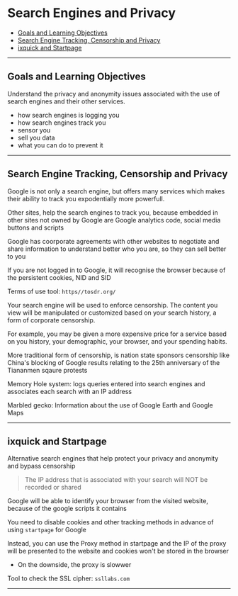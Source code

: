 # Search Engines and Privacy

- [Goals and Learning Objectives](#goals-and-learning-objectives)
- [Search Engine Tracking, Censorship and Privacy](#search-engine-tracking-censorship-and-privacy)
- [ixquick and Startpage](#ixquick-and-startpage)

---

## Goals and Learning Objectives

Understand the privacy and anonymity issues associated with the use of search engines and their other services.
- how search engines is logging you
- how search engines track you
- sensor you
- sell you data
- what you can do to prevent it

---

## Search Engine Tracking, Censorship and Privacy

Google is not only a search engine, but offers many services which makes their ability to track you expodentially more powerfull.

Other sites, help the search engines to track you, because embedded in other sites not owned by Google are Google analytics code, social media buttons and scripts

Google has coorporate agreements with other websites to negotiate and share information to understand better who you are, so they can sell better to you

If you are not logged in to Google, it will recognise the browser because of the persistent cookies, NID and SID

Terms of use tool: `https//tosdr.org/`

Your search engine will be used to enforce censorship. The content you view will be manipulated or customized based on your search history, a form of corporate censorship.

For example, you may be given a more expensive price for a service based on you history, your demographic, your browser, and your spending habits.

More traditional form of censorship, is nation state sponsors censorship like China's blocking of Google results relating to the 25th anniversary of the Tiananmen sqaure protests

Memory Hole system: logs queries entered into search engines and associates each search with an IP address

Marbled gecko: Information about the use of Google Earth and Google Maps

---

## ixquick and Startpage

Alternative search engines that help protect your privacy and anonymity and bypass censorship

> The IP address that is associated with your search will NOT be recorded or shared

Google will be able to identify your browser from the visited website, because of the google scripts it contains

You need to disable cookies and other tracking methods in advance of using `startpage` for Google

Instead, you can use the Proxy method in startpage and the IP of the proxy will be presented to the website and cookies won't be stored in the browser
- On the downside, the proxy is slowwer

Tool to check the SSL cipher: `ssllabs.com`

---



